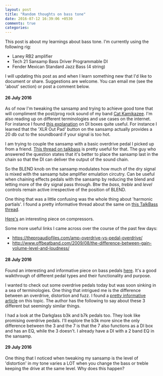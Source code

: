 ```yaml
---
layout: post
title: "Random thoughts on bass tone"
date: 2016-07-12 16:39:06 +0530
comments: true
categories: 
---
```


This post is about my learnings about bass tone. I'm currently using the following rig:

* Laney RB2 amplifier
* Tech 21 Sansamp Bass Driver Programmable DI
* Fender Mexican Standard Jazz Bass (4 string)

I will updating this post as and when I learn something new that I'd like to document or share. Suggestions are welcome. You can email me (see the 'about' section) or post a comment below.

#### 26 July 2016

As of now I'm tweaking the sansamp and trying to achieve good tone that will compliment the post/prog rock sound of my band [Cat Kamikazee](). I'm also reading up on different terminologies and use cases on the internet. For instance I found [this explanation](http://www.premierguitar.com/articles/solving-the-bass-di-dilemma-1) on DI boxes quite useful. For instance I learned that the 'XLR Out Pad' button on the sansamp actually provides a 20 db cut to the soundboard if your signal is too hot.

I am trying to couple the sansamp with a basic overdrive pedal I picked up from a friend. [This thread on talkbass](https://www.talkbass.com/threads/sansamp-bddi-pedal-placement.843750/) is pretty useful for that. The guy who answered the question states that it's better to place the sansamp last in the chain so that the DI can deliver the output of the sound chain.

So the BLEND knob on the sansamp modulates how much of the dry signal is mixed with the sansamp tube amplifier emulation circutry. Can be useful when chaining effects pedals with the sansamp by reducing the blend and letting more of the dry signal pass through. Btw the _bass_, _treble_ and _level_ controls remain active irrespective of the position of BLEND.

One thing that was a little confusing was the whole thing about 'harmonic partials'. I found a pretty informative thread about the same on [this TalkBass thread](https://www.talkbass.com/threads/what-are-upper-harmonics-or-harmonic-partials.471553/).

[Here's](http://www.studybass.com/gear/bass-effects/bass-compressor-settings/) an interesting piece on compressors.

Some more useful links I came across over the course of the past few days:

* https://theproaudiofiles.com/amp-overdrive-vs-pedal-overdrive/
* http://www.offbeatband.com/2009/08/the-difference-between-gain-volume-level-and-loudness/

#### 28 July 2016

Found an interesting and informative piece on bass pedals [here](http://www.premierguitar.com/articles/Bass_Pedals_Basic_to_Playhouse). It's a good walkthrough of different pedal types and their functionality and purpose.

I wanted to check out some overdrive pedals today but was soon sinking in a sea of terminologies. One thing that intrigued me is the difference between an overdrive, distortion and fuzz. I found a [pretty informative article](http://www.gibson.com/News-Lifestyle/Features/en-us/effects-explained-overdrive-di.aspx) on this topic. The author has the following to say about these 3 different but seemingly similar things.

I had a look at the Darkglass b3k and b7k pedals too. They look like promising overdrive pedals. I'll explore the b3k more since the only difference between the 3 and the 7 is that the 7 also functions as a DI box and has an EQ, while the 3 doesn't. I already have a DI with a 2 band EQ in the sansamp.

#### 29 July 2016

One thing that I noticed when tweaking my sansamp is the level of 'distortion' in my tone varies a LOT when you change the bass or treble keeping the drive at the same level. Why does this happen?

